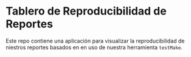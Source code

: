 # Tablero de Reproducibilidad de Reportes

Este repo contiene una aplicación para visualizar la reproducibilidad de niestros reportes basados en en uso de nuestra herramienta `testMake`.
